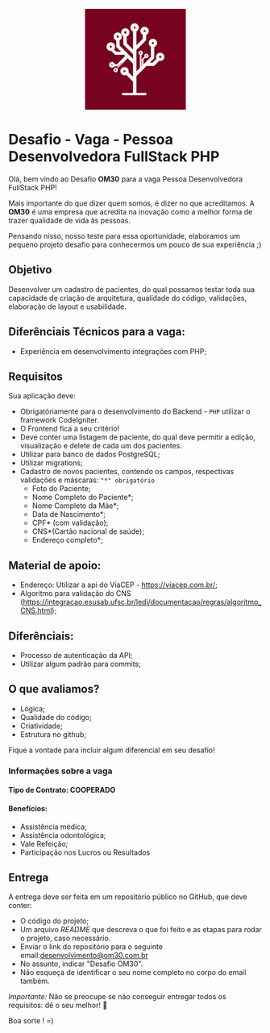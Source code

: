 
<p align="center">
<img src="logo.png" alt="Logo OM30" width="200" />
</p>

# Desafio - Vaga - Pessoa Desenvolvedora FullStack PHP

Olá, bem vindo ao Desafio **OM30** para a vaga Pessoa Desenvolvedora FullStack PHP!

Mais importante do que dizer quem somos, é dizer no que acreditamos. A **OM30** é uma empresa que acredita na inovação como a melhor forma de trazer qualidade de vida às pessoas.

Pensando nisso, nosso teste para essa oportunidade, elaboramos um pequeno projeto desafio para conhecermos um pouco de sua experiência ;)


## Objetivo

Desenvolver um cadastro de pacientes, do qual possamos testar toda sua capacidade de criação de arquitetura, qualidade do código, validações, elaboração de layout e usabilidade.

## Diferênciais Técnicos para a vaga:
- Experiência em desenvolvimento integrações com PHP;

## Requisitos

Sua aplicação deve:

- Obrigatóriamente para o desenvolvimento do Backend - `PHP` utilizar o framework CodeIgniter.
- O Frontend fica a seu critério!
- Deve conter uma listagem de paciente, do qual deve permitir a edição, visualização e delete de cada um dos pacientes.
- Utilizar para banco de dados PostgreSQL;
- Utilizar migrations;
- Cadastro de novos pacientes, contendo os campos, respectivas validações e máscaras: `"*" obrigatório` 
  - Foto do Paciente;
  - Nome Completo do Paciente*;
  - Nome Completo da Mãe*;
  - Data de Nascimento*;
  - CPF* (com validação);
  - CNS*(Cartão nacional de saúde);
  - Endereço completo*;

## Material de apoio: 

   - Endereço: Utilizar a api do ViaCEP - https://viacep.com.br/;
   - Algoritmo para validação do CNS (https://integracao.esusab.ufsc.br/ledi/documentacao/regras/algoritmo_CNS.html);

## Diferênciais:
  - Processo de autenticação da API;
  - Utilizar algum padrão para commits;

## O que avaliamos?
- Lógica;
- Qualidade do código;
- Criatividade;
- Estrutura no github;

Fique a vontade para incluir algum diferencial em seu desafio!

### Informações sobre a vaga

#### Tipo de Contrato: COOPERADO

#### Benefícios:
  - Assistência médica;
  - Assistência odontológica;
  - Vale Refeição;
  - Participação nos Lucros ou Resultados

## Entrega

A entrega deve ser feita em um repositório público no GitHub, que deve conter:

- O código do projeto;
- Um arquivo *README* que descreva o que foi feito e as etapas para rodar o projeto, caso necessário.
- Enviar o link do repositório para o seguinte email:desenvolvimento@om30.com.br 
- No assunto, indicar "Desafio OM30". 
- Não esqueça de identificar o seu nome completo no corpo do email também.


*Importante:* Não se preocupe se não conseguir entregar todos os requisitos: dê o seu melhor! :muscle:

Boa sorte ! =)
